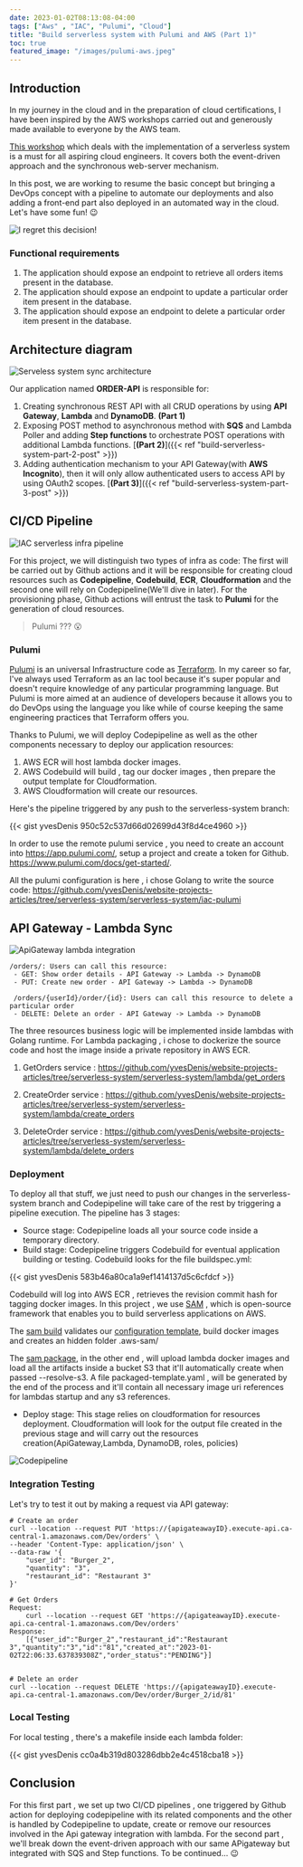 ```yaml
---
date: 2023-01-02T08:13:08-04:00
tags: ["Aws" , "IAC", "Pulumi", "Cloud"]
title: "Build serverless system with Pulumi and AWS (Part 1)"
toc: true
featured_image: "/images/pulumi-aws.jpeg"
---
```

## Introduction

In my journey in the cloud and in the preparation of cloud certifications, I have been inspired by the AWS workshops carried out and generously made available to everyone by the AWS team. 

[This workshop](https://catalog.us-east-1.prod.workshops.aws/workshops/b34eab03-4ebe-46c1-bc63-cd2d975d8ad4/en-US) which deals with the implementation of a serverless system is a must for all aspiring cloud engineers. It covers both the event-driven approach and the synchronous web-server mechanism. 

In this post, we are working to resume the basic concept but bringing a DevOps concept with a pipeline to automate our deployments and also adding a front-end part also deployed in an automated way in the cloud. Let's have some fun! 😉

![I regret this decision!](/images/decision-regret.gif) 

### Functional requirements

1. The application should expose an endpoint to retrieve all orders items present in the database.
2. The application should expose an endpoint to update a particular order item present in the database.
3. The application should expose an endpoint to delete a particular order item present in the database.

## Architecture diagram

![Serveless system sync architecture](/images/serverless-system/serverless-system-arch.svg) 

Our application named **ORDER-API** is responsible for:

1. Creating synchronous REST API with all CRUD operations by using **API Gateway**, **Lambda** and **DynamoDB**. **(Part 1)**
2. Exposing POST method to asynchronous method with **SQS** and Lambda Poller and adding **Step functions** to orchestrate POST operations with additional Lambda functions. [**(Part 2)**]({{< ref "build-serverless-system-part-2-post" >}})
3. Adding authentication mechanism to your API Gateway(with **AWS Incognito**), then it will only allow authenticated users to access API by using OAuth2 scopes. [**(Part 3)**]({{< ref "build-serverless-system-part-3-post" >}})

## CI/CD Pipeline

![IAC serverless infra pipeline](/images/serverless-system/iac-pipeline.svg) 

For this project, we will distinguish two types of infra as code: The first will be carried out by Github actions and it will be responsible for creating cloud resources such as **Codepipeline**, **Codebuild**, **ECR**, **Cloudformation** and the second one will rely on Codepipeline(We'll dive in later).
For the provisioning phase, Github actions will entrust the task to **Pulumi** for the generation of cloud resources.

> Pulumi ??? :open_mouth:  

### Pulumi

[Pulumi](https://www.pulumi.com) is an universal Infrastructure code as [Terraform](https://www.terraform.io). In my career so far, I've always used Terraform as an Iac tool because it's super popular and doesn't require knowledge of any particular programming language. But Pulumi is more aimed at an audience of developers because it allows you to do DevOps using the language you like while of course keeping the same engineering practices that Terraform offers you.

Thanks to Pulumi, we will deploy Codepipeline as well as the other components necessary to deploy our application resources:
1. AWS ECR will host lambda docker images.
2. AWS Codebuild will build , tag our docker images , then prepare the output template for Cloudformation.
3. AWS Cloudformation will create our resources.

Here's the pipeline triggered by any push to the serverless-system branch:

{{< gist yvesDenis 950c52c537d66d02699d43f8d4ce4960 >}} 

In order to use the remote pulumi service , you need to create an account into https://app.pulumi.com/, setup a project and create a token for Github. https://www.pulumi.com/docs/get-started/.

All the pulumi configuration is here , i chose Golang to write the source code: https://github.com/yvesDenis/website-projects-articles/tree/serverless-system/serverless-system/iac-pulumi

## API Gateway - Lambda Sync

![ApiGateway lambda integration](/images/serverless-system/apigateway-lambda-sync.svg) 

```
/orders/: Users can call this resource:
 - GET: Show order details - API Gateway -> Lambda -> DynamoDB
 - PUT: Create new order - API Gateway -> Lambda -> DynamoDB

 /orders/{userId}/order/{id}: Users can call this resource to delete a particular order
 - DELETE: Delete an order - API Gateway -> Lambda -> DynamoDB

```

The three resources business logic will be implemented inside lambdas with Golang runtime. For Lambda packaging , i chose to dockerize the source code and host the image inside a private repository in AWS ECR.

1. GetOrders service : https://github.com/yvesDenis/website-projects-articles/tree/serverless-system/serverless-system/lambda/get_orders

2. CreateOrder service : https://github.com/yvesDenis/website-projects-articles/tree/serverless-system/serverless-system/lambda/create_orders

3. DeleteOrder service : https://github.com/yvesDenis/website-projects-articles/tree/serverless-system/serverless-system/lambda/delete_orders

### Deployment

To deploy all that stuff, we just need to push our changes in the serverless-system branch and Codepipeline will take care of the rest by triggering a pipeline execution. The pipeline has 3 stages:

- Source stage: Codepipeline loads all your source code inside a temporary directory.
- Build stage: Codepipeline triggers Codebuild for eventual application building or testing. Codebuild looks for the file buildspec.yml:

{{< gist yvesDenis 583b46a80ca1a9ef1414137d5c6cfdcf >}} 

Codebuild will log into AWS ECR , retrieves the revision commit hash for tagging docker images. In this project , we use [SAM](https://docs.aws.amazon.com/serverless-application-model/index.html) , which is open-source framework that enables you to build serverless applications on AWS. 

The [sam build](https://docs.aws.amazon.com/serverless-application-model/latest/developerguide/sam-cli-command-reference-sam-build.html) validates our [configuration template](https://github.com/yvesDenis/website-projects-articles/blob/serverless-system/serverless-system/template.yaml), build docker images and creates an hidden folder .aws-sam/

The [sam package](https://docs.aws.amazon.com/serverless-application-model/latest/developerguide/sam-cli-command-reference-sam-package.html), in the other end , will upload lambda docker images and load all the artifacts inside a bucket S3 that it'll automatically create when passed --resolve-s3. A file packaged-template.yaml , will be generated by the end of the process and it'll contain all necessary image uri references for lambdas startup and any s3 references.

- Deploy stage: This stage relies on cloudformation for resources deployment. Cloudformation will look for the output file created in the previous stage and will carry out the resources creation(ApiGateway,Lambda, DynamoDB, roles, policies)

![Codepipeline](/images/serverless-system/codepipeline-screenshot.png) 

### Integration Testing

Let's try to test it out by making a request via API gateway:

```
# Create an order
curl --location --request PUT 'https://{apigateawayID}.execute-api.ca-central-1.amazonaws.com/Dev/orders' \
--header 'Content-Type: application/json' \
--data-raw '{
    "user_id": "Burger_2",
    "quantity": "3",
    "restaurant_id": "Restaurant 3"
}'

# Get Orders
Request:
    curl --location --request GET 'https://{apigateawayID}.execute-api.ca-central-1.amazonaws.com/Dev/orders'
Response:
    [{"user_id":"Burger_2","restaurant_id":"Restaurant 3","quantity":"3","id":"81","created_at":"2023-01-02T22:06:33.637839308Z","order_status":"PENDING"}]


# Delete an order
curl --location --request DELETE 'https://{apigateawayID}.execute-api.ca-central-1.amazonaws.com/Dev/order/Burger_2/id/81'

```

### Local Testing

For local testing , there's a makefile inside each lambda folder: 

{{< gist yvesDenis cc0a4b319d803286dbb2e4c4518cba18 >}} 

## Conclusion

For this first part , we set up two CI/CD pipelines , one triggered by Github action for deploying codepipeline with its related components and the other is handled by Codepipeline to update, create or remove our resources involved in the Api gateway integration with lambda. For the second part , we'll break down the event-driven approach with our  same APigateway but integrated with SQS and Step functions. To be continued... 😉
